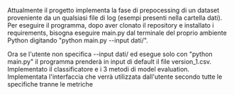 
Attualmente il progetto implementa la fase di prepocessing di un dataset proveniente da un qualsiasi file di log (esempi presenti nella cartella dati). Per eseguire il programma, dopo aver clonato il repository e installato i requirements, bisogna eseguire main.py dal terminale del proprio ambiente Python digitando "python main.py --input dati/<nome di uno dei file presente in dati>".

Ora se l'utente non specifica --input dati/<nome di uno dei file presente in dati> ed esegue solo con "python main.py" il programma prenderà in input di default il file version_1.csv. Implementato il classificatore e i 3 metodi di model evaluation. Implementata l'interfaccia che verrà utilizzata dall'utente secondo tutte le specifiche tranne le metriche